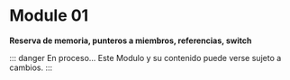 
<script setup lang="ts">
import Woaos from '@theme/components/categoria.vue';
import { module01 } from './module01.ts';

</script>
# Module 01

**Reserva de memoria, punteros a miembros, referencias, switch**

::: danger En proceso...
Este Modulo y su contenido puede verse sujeto a cambios.
:::

<Woaos :links="module01" />
